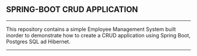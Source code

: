 ## SPRING-BOOT CRUD APPLICATION

<hr>

This repository contains a simple Employee Management System built inorder to demonstrate how to create a CRUD application using Spring Boot, Postgres SQL ad Hibernet.

<hr>